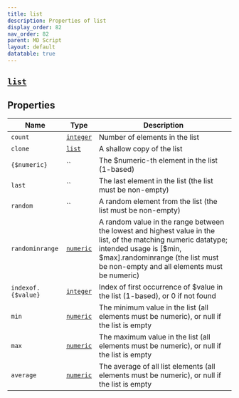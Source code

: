 ```yaml
---
title: list
description: Properties of list
display_order: 82
nav_order: 82
parent: MD Script
layout: default
datatable: true
---
```


##  [`list`](./list.html) 


## Properties

| Name | Type | Description |
|------|------|-------------|
| `count` | [`integer`](./integer.html) | Number of elements in the list |
| `clone` | [`list`](./list.html) | A shallow copy of the list |
| `{$numeric}` | `` | The $numeric-th element in the list (1-based) |
| `last` | `` | The last element in the list (the list must be non-empty) |
| `random` | `` | A random element from the list (the list must be non-empty) |
| `randominrange` | [`numeric`](./numeric.html) | A random value in the range between the lowest and highest value in the list, of the matching numeric datatype; intended usage is [$min, $max].randominrange (the list must be non-empty and all elements must be numeric) |
| `indexof.{$value}` | [`integer`](./integer.html) | Index of first occurrence of $value in the list (1-based), or 0 if not found |
| `min` | [`numeric`](./numeric.html) | The minimum value in the list (all elements must be numeric), or null if the list is empty |
| `max` | [`numeric`](./numeric.html) | The maximum value in the list (all elements must be numeric), or null if the list is empty |
| `average` | [`numeric`](./numeric.html) | The average of all list elements (all elements must be numeric), or null if the list is empty |



